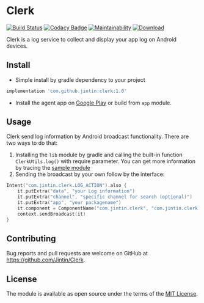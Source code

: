 # Clerk

[![Build Status](https://travis-ci.org/Jintin/Clerk.svg?branch=master)](https://travis-ci.org/Jintin/Clerk)
[![Codacy Badge](https://api.codacy.com/project/badge/Grade/60b7174503e047ae82202081ada2d9ee)](https://app.codacy.com/app/Jintin/Clerk?utm_source=github.com&utm_medium=referral&utm_content=Jintin/Clerk&utm_campaign=Badge_Grade_Dashboard)
[![Maintainability](https://api.codeclimate.com/v1/badges/ebee76105bbc0c162fd1/maintainability)](https://codeclimate.com/github/Jintin/Clerk/maintainability)
[![Download](https://api.bintray.com/packages/jintin/maven/Clerk/images/download.svg) ](https://bintray.com/jintin/maven/Clerk/_latestVersion)

Clerk is a log service to collect and display your app log on Android devices.

## Install

* Simple install by gradle dependency to your project
```groovy
implementation 'com.github.jintin:clerk:1.0'
```
* Install the agent app on [Google Play](https://play.google.com/store/apps/details?id=com.jintin.clerk) or build from `app` module.

## Usage

Clerk send log information by Android broadcast functionality. There are two ways to do that:

1. Installing the `lib` module by gradle and calling the built-in function `ClerkUtils.log()` with require parameter. You can get more information by tracing the [sample module](https://github.com/Jintin/Clerk/tree/master/sample)
2. Sending the broadcast by your own follow by the interface:
```kotlin
Intent("com.jintin.clerk.LOG_ACTION").also {
    it.putExtra("data", "your Log information")
    it.putExtra("channel", "specific channel for search (optional)")
    it.putExtra("app", "your packagename")
    it.component = ComponentName("com.jintin.clerk", "com.jintin.clerk.app.LogReceiver")
    context.sendBroadcast(it)
}
```

## Contributing

Bug reports and pull requests are welcome on GitHub at <https://github.com/Jintin/Clerk>.

## License

The module is available as open source under the terms of the [MIT License](http://opensource.org/licenses/MIT).
